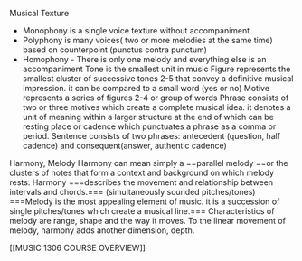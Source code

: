 Musical Texture
- Monophony is a single voice texture without accompaniment
- Polyphony is many voices( two or more melodies at the same time) based on counterpoint (punctus contra punctum)
- Homophony - There is only one melody and everything else is an accompaniment
Tone
	is the smallest unit in music
Figure
	represents the smallest cluster of successive tones 2-5 that convey a definitive musical impression. it can be compared to a small word (yes or no)
Motive
	represents a series of figures 2-4 or group of words
Phrase
	consists of two or three motives which create a complete musical idea. it denotes a unit of meaning within a larger structure at the end of which can be resting place or cadence which punctuates a phrase as a comma or period.
Sentence
	consists of two phrases: antecedent (question, half cadence) and consequent(answer, authentic cadence)

Harmony, Melody
	Harmony can mean simply a ==parallel melody ==or the clusters of notes
	that form a context and background on which melody rests.
	Harmony ===describes the movement and relationship between intervals and chords.=== (simultaneously sounded pitches/tones)
	===Melody is the most appealing element of music. it is a succession of single pitches/tones which create a musical line.=== Characteristics of melody are range, shape and the way it moves.
	To the linear movement of melody, harmony adds another dimension, depth.


[[MUSIC 1306 COURSE OVERVIEW]]

